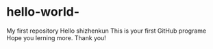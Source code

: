 # hello-world-
My first repository
Hello shizhenkun
This is your first GitHub programe
Hope you lerning more.
Thank you!
